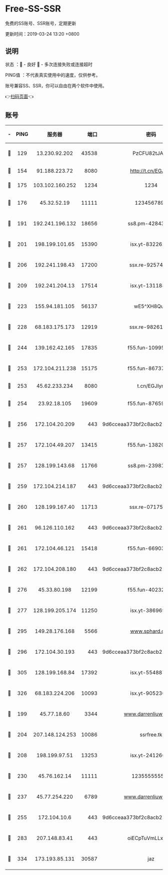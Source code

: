 # Free-SS-SSR

免费的SS账号、SSR账号，定期更新

更新时间：2019-03-24 13:20 +0800

## 说明

状态     ：🙂 - 良好 🙁 - 多次连接失败或连接超时

PING值   ：不代表真实使用中的速度，仅供参考。

账号兼容SS、SSR，你可以自由在两个软件中使用。

👉[扫码页面](https://liesauer.github.io/Free-SS-SSR/)👈

## 账号

|-|PING|服务器|端口|密码|加密方式|区域|
|:----:|:----:|:-----:|-----:|:----:|:----:|:----:|
|🙂|129|13.230.92.202|43538|PzCFU82tJAdZ|aes-256-cfb|JP|
|🙂|154|91.188.223.72|8080|http://t.cn/EGJIyrl|rc4-md5|RU|
|🙂|175|103.102.160.252|1234|1234|rc4-md5|JP|
|🙂|176|45.32.52.19|11111|1234567890|aes-256-cfb|JP|
|🙂|191|192.241.196.132|18656|ss8.pm-42843855|aes-256-cfb|US|
|🙂|201|198.199.101.65|15390|isx.yt-83226207|aes-256-cfb|US|
|🙂|206|192.241.198.43|17200|ssx.re-92574100|aes-256-cfb|US|
|🙂|209|192.241.204.13|17514|isx.yt-13118802|aes-256-cfb|US|
|🙂|223|155.94.181.105|56137|wE5^XH8Quw|aes-256-cfb|US|
|🙂|228|68.183.175.173|12919|ssx.re-98261099|aes-256-cfb|US|
|🙂|244|139.162.42.165|17835|f55.fun-10995182|aes-256-cfb|SG|
|🙂|253|172.104.211.238|15175|f55.fun-86737325|aes-256-cfb|US|
|🙂|253|45.62.233.234|8080|t.cn/EGJIyrl|rc4-md5|CA|
|🙂|254|23.92.18.105|19609|f55.fun-87659227|aes-256-cfb|US|
|🙂|256|172.104.20.209|443|9d6cceaa373bf2c8acb22e60b6a58be6|aes-256-cfb|US|
|🙂|257|172.104.49.207|13415|f55.fun-13820852|aes-256-cfb|SG|
|🙂|257|128.199.143.68|11766|ss8.pm-23981058|aes-256-cfb|SG|
|🙂|259|172.104.214.187|443|9d6cceaa373bf2c8acb22e60b6a58be6|aes-256-cfb|US|
|🙂|260|128.199.167.40|11713|ssx.re-07175601|aes-256-cfb|SG|
|🙂|261|96.126.110.162|443|9d6cceaa373bf2c8acb22e60b6a58be6|aes-256-cfb|US|
|🙂|261|172.104.46.121|15418|f55.fun-66903373|aes-256-cfb|SG|
|🙂|262|172.104.208.180|443|9d6cceaa373bf2c8acb22e60b6a58be6|aes-256-cfb|US|
|🙂|276|45.33.80.198|12199|f55.fun-40232335|aes-256-cfb|US|
|🙂|277|128.199.205.174|11250|isx.yt-38696916|aes-256-cfb|SG|
|🙂|295|149.28.176.168|5566|www.sphard.com|aes-256-cfb|AU|
|🙂|296|172.104.30.193|443|9d6cceaa373bf2c8acb22e60b6a58be6|aes-256-cfb|US|
|🙂|305|128.199.168.84|17392|isx.yt-55488760|aes-256-cfb|SG|
|🙂|326|68.183.224.206|10093|isx.yt-90523020|aes-256-cfb|SG|
|🙂|199|45.77.18.60|3344|www.darrenliuwei.com|aes-256-cfb|JP|
|🙂|204|207.148.124.253|10086|ssrfree.tk|aes-256-cfb|SG|
|🙂|208|198.199.97.51|13253|isx.yt-24126619|aes-256-cfb|US|
|🙂|230|45.76.162.14|11111|123555555555|aes-256-cfb|SG|
|🙂|237|45.77.254.220|6789|www.darrenliuwei.com|aes-256-cfb|SG|
|🙂|255|172.104.10.6|443|9d6cceaa373bf2c8acb22e60b6a58be6|aes-256-cfb|US|
|🙂|283|207.148.83.41|443|oiECpTuVmLLxk4Ts|aes-256-cfb|AU|
|🙂|334|173.193.85.131|30587|jaz|aes-256-cfb|US|

